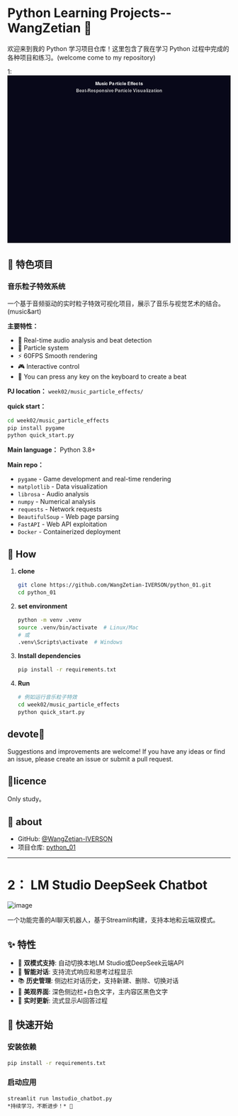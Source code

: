# Python Learning Projects--WangZetian 🐍 

欢迎来到我的 Python 学习项目仓库！这里包含了我在学习 Python 过程中完成的各种项目和练习。(welcome come to my repository)

1:![Music Particle Effects](music_particle_effects.gif)

## 🎵 特色项目

### 音乐粒子特效系统
一个基于音频驱动的实时粒子特效可视化项目，展示了音乐与视觉艺术的结合。(music&art)

**主要特性：**
- 🎵 Real-time audio analysis and beat detection
- 🎨 Particle system
- ⚡ 60FPS Smooth rendering
- 🎮 Interactive control
- 📱 You can press any key on the keyboard to create a beat
  

**PJ location：** `week02/music_particle_effects/`

**quick start：**
```bash
cd week02/music_particle_effects
pip install pygame
python quick_start.py
```
**Main language：** Python 3.8+

**Main repo：**
- `pygame` - Game development and real-time rendering
- `matplotlib` - Data visualization
- `librosa` - Audio analysis
- `numpy` - Numerical analysis
- `requests` - Network requests
- `BeautifulSoup` - Web page parsing
- `FastAPI` - Web API  exploitation
- `Docker` - Containerized deployment

## 🚀 How

1. **clone**
   ```bash
   git clone https://github.com/WangZetian-IVERSON/python_01.git
   cd python_01
   ```

2. **set environment**
   ```bash
   python -m venv .venv
   source .venv/bin/activate  # Linux/Mac
   # 或
   .venv\Scripts\activate  # Windows
   ```

3. **Install dependencies**
   ```bash
   pip install -r requirements.txt
   ```

4. **Run**
   ```bash
   # 例如运行音乐粒子特效
   cd week02/music_particle_effects
   python quick_start.py
   ```

## devote🤝 
Suggestions and improvements are welcome! If you have any ideas or find an issue, please create an issue or submit a pull request.


## 📝licence

Only study。

## 📧 about

- GitHub: [@WangZetian-IVERSON](https://github.com/WangZetian-IVERSON)
- 项目仓库: [python_01](https://github.com/WangZetian-IVERSON/python_01)

---
# 2： LM Studio DeepSeek Chatbot
<img width="2550" height="1397" alt="image" src="https://github.com/user-attachments/assets/1165508b-def5-4244-82f7-025c4d1ca82f" />


一个功能完善的AI聊天机器人，基于Streamlit构建，支持本地和云端双模式。

## ✨ 特性

- 🤖 **双模式支持**: 自动切换本地LM Studio或DeepSeek云端API
- 💬 **智能对话**: 支持流式响应和思考过程显示
- 📚 **历史管理**: 侧边栏对话历史，支持新建、删除、切换对话
- 🎨 **美观界面**: 深色侧边栏+白色文字，主内容区黑色文字
- 🔄 **实时更新**: 流式显示AI回答过程

## 🚀 快速开始

### 安装依赖
```bash
pip install -r requirements.txt
```

### 启动应用
```bash
streamlit run lmstudio_chatbot.py
*持续学习，不断进步！* 🌟
